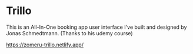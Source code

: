 # Trillo

This is an All-In-One booking app user interface I've built and designed by Jonas Schmedtmann. (Thanks to his udemy course)

https://zomeru-trillo.netlify.app/

